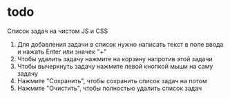 # todo
Список задач на чистом JS и CSS

1. Для добавления задачи в список нужно написать текст в поле ввода и нажать Enter или значек "+"
2. Чтобы удалить задачу нажмите на корзину напротив этой задачи
3. Чтобы вычеркнуть задачу нажмите левой кнопкой мыши на саму задачу
4. Нажмите "Сохранить", чтобы сохранить список задач на потом
5. Нажмите "Очистить", чтобы полностью удалить список задач
